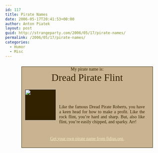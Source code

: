 ```yaml
---
id: 117
title: Pirate Names
date: 2006-05-17T20:41:53+00:00
author: Anton Piatek
layout: post
guid: http://strangeparty.com/2006/05/17/pirate-names/
permalink: /2006/05/17/pirate-names/
categories:
  - Humor
  - Misc
---
```

<div style="border: 1px solid #332200; margin: 25px 0pt 25px -200px; padding: 0pt 10px; position: relative; background-color: #c9b390; width: 400px; font-family: serif; left: 50%; color: #332200">
  <div style="text-align: center">
    My pirate name is:
  </div>
  
  <div style="font-size: 32px; text-align: center">
    Dread Pirate Flint
  </div>
  
  <p>
    <img style="top: 5px; position: relative; display: block; width: 100px; background-color: #332200" src="http://www.fidius.org/quiz/pirate/flag.gif" />
  </p>
  
  <div style="left: 110px; top: -60px; width: 275px; position: relative; text-align: justify">
    Like the famous Dread Pirate Roberts, you have a keen head for how to make a profit. Like the rock flint, you&#8217;re hard and sharp. But, also like flint, you&#8217;re easily chipped, and sparky. Arr!
  </div>
  
  <p>
    <a style="position: absolute; width: 100%; left: 0px; bottom: 20px; color: #f8eecc; text-align: center" href="http://www.fidius.org/quiz/pirate/">Get your own pirate name from fidius.org.</a></div>